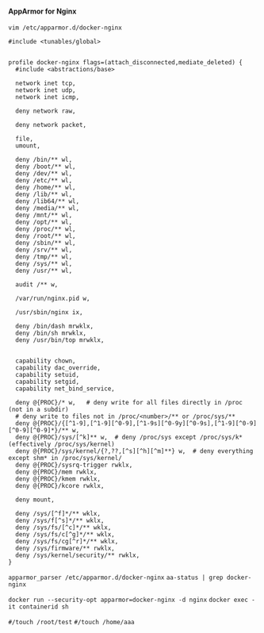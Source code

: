 #### AppArmor for Nginx

`vim /etc/apparmor.d/docker-nginx`

```
#include <tunables/global>


profile docker-nginx flags=(attach_disconnected,mediate_deleted) {
  #include <abstractions/base>

  network inet tcp,
  network inet udp,
  network inet icmp,

  deny network raw,

  deny network packet,

  file,
  umount,

  deny /bin/** wl,
  deny /boot/** wl,
  deny /dev/** wl,
  deny /etc/** wl,
  deny /home/** wl,
  deny /lib/** wl,
  deny /lib64/** wl,
  deny /media/** wl,
  deny /mnt/** wl,
  deny /opt/** wl,
  deny /proc/** wl,
  deny /root/** wl,
  deny /sbin/** wl,
  deny /srv/** wl,
  deny /tmp/** wl,
  deny /sys/** wl,
  deny /usr/** wl,

  audit /** w,

  /var/run/nginx.pid w,

  /usr/sbin/nginx ix,

  deny /bin/dash mrwklx,
  deny /bin/sh mrwklx,
  deny /usr/bin/top mrwklx,


  capability chown,
  capability dac_override,
  capability setuid,
  capability setgid,
  capability net_bind_service,

  deny @{PROC}/* w,   # deny write for all files directly in /proc (not in a subdir)
  # deny write to files not in /proc/<number>/** or /proc/sys/**
  deny @{PROC}/{[^1-9],[^1-9][^0-9],[^1-9s][^0-9y][^0-9s],[^1-9][^0-9][^0-9][^0-9]*}/** w,
  deny @{PROC}/sys/[^k]** w,  # deny /proc/sys except /proc/sys/k* (effectively /proc/sys/kernel)
  deny @{PROC}/sys/kernel/{?,??,[^s][^h][^m]**} w,  # deny everything except shm* in /proc/sys/kernel/
  deny @{PROC}/sysrq-trigger rwklx,
  deny @{PROC}/mem rwklx,
  deny @{PROC}/kmem rwklx,
  deny @{PROC}/kcore rwklx,

  deny mount,

  deny /sys/[^f]*/** wklx,
  deny /sys/f[^s]*/** wklx,
  deny /sys/fs/[^c]*/** wklx,
  deny /sys/fs/c[^g]*/** wklx,
  deny /sys/fs/cg[^r]*/** wklx,
  deny /sys/firmware/** rwklx,
  deny /sys/kernel/security/** rwklx,
}

```

`apparmor_parser /etc/apparmor.d/docker-nginx`
`aa-status | grep docker-nginx`

<!-- Create docker container using specific apparmor profile -->

`docker run --security-opt apparmor=docker-nginx -d nginx`
`docker exec -it containerid sh`

<!-- Verify by running command touch -->

`#/touch /root/test`
`#/touch /home/aaa`
